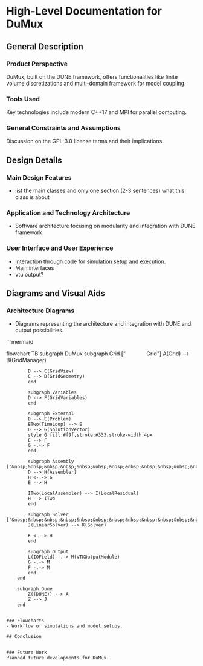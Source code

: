 # High-Level Documentation for DuMux

## General Description

### Product Perspective
DuMux, built on the DUNE framework, offers functionalities like finite volume discretizations and multi-domain framework for model coupling.

### Tools Used
Key technologies include modern C++17 and MPI for parallel computing.

### General Constraints and Assumptions
Discussion on the GPL-3.0 license terms and their implications.

## Design Details

### Main Design Features
- list the main classes and only one section (2-3 sentences) what this class is about

### Application and Technology Architecture
- Software architecture focusing on modularity and integration with DUNE framework.

### User Interface and User Experience
- Interaction through code for simulation setup and execution.
- Main interfaces
- vtu output?

## Diagrams and Visual Aids

### Architecture Diagrams
- Diagrams representing the architecture and integration with DUNE and output possibilities.

´´´mermaid

flowchart TB
        subgraph DuMux
            subgraph Grid ["&nbsp;&nbsp;&nbsp;&nbsp;&nbsp;&nbsp;&nbsp;&nbsp;&nbsp;&nbsp;&nbsp;&nbsp;&nbsp;&nbsp;Grid"]
            A(Grid) --> B(GridManager)

            B --> C(GridView)
            C --> D(GridGeometry)
            end

            subgraph Variables
            D --> F(GridVariables)
            end

            subgraph External
            D --> E(Problem)
            ETwo(TimeLoop) --> E
            D --> G(SolutionVector)
            style G fill:#f9f,stroke:#333,stroke-width:4px
            E --> F
            G -.-> F
            end

            subgraph Assembly ["&nbsp;&nbsp;&nbsp;&nbsp;&nbsp;&nbsp;&nbsp;&nbsp;&nbsp;&nbsp;&nbsp;&nbsp;&nbsp;&nbsp;&nbsp;&nbsp;&nbsp;&nbsp;&nbsp;&nbsp;&nbsp;&nbsp;&nbsp;Assembly"]
            D --> H{Assembler}
            H <-.-> G
            E --> H

            ITwo(LocalAssembler) --> I(LocalResidual)
            H --> ITwo
            end

            subgraph Solver ["&nbsp;&nbsp;&nbsp;&nbsp;&nbsp;&nbsp;&nbsp;&nbsp;&nbsp;&nbsp;&nbsp;&nbsp;&nbsp;&nbsp;Solver"]
            J(LinearSolver) --> K(Solver)

            K <-.-> H
            end

            subgraph Output
            L(IOField) -.-> M(VTKOutputModule)
            G -.-> M
            F -.-> M
            end
        end

        subgraph Dune
            Z((DUNE)) --> A
            Z --> J
        end
```

### Flowcharts
- Workflow of simulations and model setups.

## Conclusion


### Future Work
Planned future developments for DuMux.